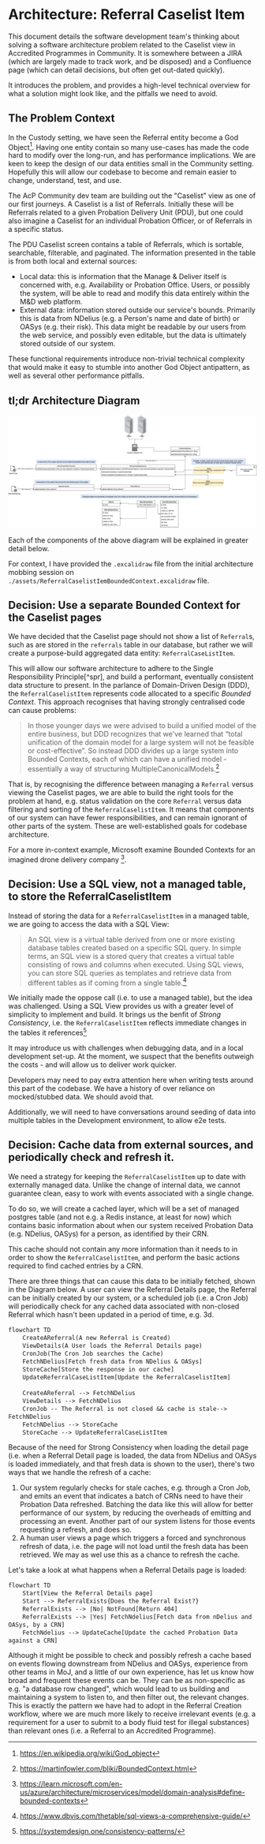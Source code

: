 # Architecture: Referral Caselist Item

This document details the software development team's thinking about solving a software architecture problem related to
the Caselist view in Accredited Programmes in Community. It is somewhere between a JIRA (which are largely made to track
work, and be disposed) and a Confluence page (which can detail decisions, but often get out-dated quickly).

It introduces the problem, and provides a high-level technical overview for what a solution might look like, and the
pitfalls we need to avoid.

## The Problem Context

In the Custody setting, we have seen the Referral entity become a God Object[^godobject]. Having one entity contain so
many use-cases has made the code hard to modify over the long-run, and has performance implications. We are keen to keep
the design of our data entities small in the Community setting. Hopefully this will allow our codebase to become and
remain easier to change, understand, test, and use.

The AcP Community dev team are building out the "Caselist" view as one of our first journeys. A Caselist is a list of
Referrals. Initially these will be Referrals related to a given Probation Delivery Unit (PDU), but one could also
imagine a Caselist for an individual Probation Officer, or of Referrals in a specific status.

The PDU Caselist screen contains a table of Referrals, which is sortable, searchable, filterable, and paginated. The
information presented in the table is from both local and external sources:

- Local data: this is information that the Manage & Deliver itself is concerned with, e.g. Availability or Probation
  Office. Users, or possibly the system, will be able to read and modify this data entirely within the M&D web platform.
- External data: information stored outside our service's bounds. Primarily this is data from NDelius (e.g. a Person's
  name and date of birth) or OASys (e.g. their risk). This data might be readable by our users from the web service, and
  possibly even editable, but the data is ultimately stored outside of our system.

These functional requirements introduce non-trivial technical complexity that would make it easy to stumble into another
God Object antipattern, as well as several other performance pitfalls.

## tl;dr Architecture Diagram

![An architecture diagram showing components of the ReferralCaselistItem bounded context](./assets/ReferralCaselistItemBoundedContextArchitecture-2.drawio.png)

Each of the components of the above diagram will be explained in greater detail below.

For context, I have provided the `.excalidraw` file from the initial architecture mobbing session on
`./assets/ReferralCaselistIemBoundedContext.excalidraw` file.

## Decision: Use a separate Bounded Context for the Caselist pages

We have decided that the Caselist page should not show a list of `Referral`s, such as are stored in the `referrals`
table in our database, but rather we will create a purpose-build aggregated data entity: `ReferralCaseListItem`.

This will allow our software architecture to adhere to the Single Responsibility Principle[^spr], and build a
performant, eventually consistent data structure to present. In the parlance of Domain-Driven Design (DDD), the
`ReferralCaselistItem` represents code allocated to a specific _Bounded Context_. This approach recognises that having
strongly centralised code can cause problems:

> In those younger days we were advised to build a unified model of the entire business, but DDD recognizes that we've
> learned that “total unification of the domain model for a large system will not be feasible or cost-effective”. So
> instead DDD divides up a large system into Bounded Contexts, each of which can have a unified model - essentially a way
> of structuring MultipleCanonicalModels.[^boundedcontext]

That is, by recognising the difference between managing a `Referral` versus viewing the Caselist pages, we are able to
build the right tools for the problem at hand, e.g. status validation on the core `Referral` versus data filtering and
sorting of the `ReferralCaselistItem`. It means that components of our system can have fewer responsibilities, and can
remain ignorant of other parts of the system. These are well-established goals for codebase architecture.

For a more in-context example, Microsoft examine Bounded Contexts for an imagined drone delivery
company [^msboundedcontext].

## Decision: Use a SQL view, not a managed table, to store the ReferralCaselistItem

Instead of storing the data for a `ReferralCaselistItem` in a managed table, we are going to access the data with a SQL
View:

> An SQL view is a virtual table derived from one or more existing database tables created based on a specific SQL
> query. In simple terms, an SQL view is a stored query that creates a virtual table consisting of rows and columns when
> executed. Using SQL views, you can store SQL queries as templates and retrieve data from different tables as if coming
> from a single table.[^dbvis]

We initially made the oppose call (i.e. to use a managed table), but the idea was challenged. Using a SQL View provides
us with a greater level of simplicity to implement and build. It brings us the benfit of _Strong Consistency_, i.e. the
`ReferralCaselistItem` reflects immediate changes in the tables it references[^strongconsistency]

It may introduce us with challenges when debugging data, and in a local development set-up. At the moment, we suspect
that the benefits outweigh the costs - and will allow us to deliver work quicker.

Developers may need to pay extra attention here when writing tests around this part of the codebase. We have a history
of over reliance on mocked/stubbed data. We should avoid that.

Additionally, we will need to have conversations around seeding of data into multiple tables in the Development
environment, to allow e2e tests.

## Decision: Cache data from external sources, and periodically check and refresh it.

We need a strategy for keeping the `ReferralCaselistItem` up to date with externally managed data. Unlike the change of
internal data, we cannot guarantee clean, easy to work with events associated with a single change.

To do so, we will create a cached layer, which will be a set of managed postgres table (and not e.g. a Redis instance,
at least for now) which contains basic information about when our system received Probation Data (e.g. NDelius, OASys)
for a person, as identified by their CRN.

This cache should not contain any more information than it needs to in order to show the `ReferralCaselistItem`, and
perform the basic actions required to find cached entries by a CRN.

There are three things that can cause this data to be initially fetched, shown in the Diagram below. A user can view the
Referral Details page, the Referral can be initially created by our system, or a scheduled job (i.e. a Cron Job) will
periodically check for any cached data associated with non-closed Referral which hasn't been updated in a period of
time, e.g. 3d.

```mermaid
flowchart TD
    CreateAReferral(A new Referral is Created)
    ViewDetails(A User loads the Referral Details page)
    CronJob(The Cron Job searches the Cache)
    FetchNDelius[Fetch fresh data from NDelius & OASys]
    StoreCache[Store the response in our cache]
    UpdateReferralCaseListItem[Update the ReferralCaselistItem]

    CreateAReferral --> FetchNDelius
    ViewDetails --> FetchNDelius
    CronJob -- The Referral is not closed && cache is stale--> FetchNDelius
    FetchNDelius --> StoreCache
    StoreCache --> UpdateReferralCaseListItem
```

Because of the need for Strong Consistency when loading the detail page (i.e. when a Referral Detail page is loaded, the
data from NDelius and OASys is loaded immediately, and that fresh data is shown to the user), there's two ways that we
handle the refresh of a cache:

1. Our system regularly checks for stale caches, e.g. through a Cron Job, and emits an event that indicates a batch of
   CRNs need to have their Probation Data refreshed. Batching the data like this will allow for better performance of
   our system, by reducing the overheads of emitting and processing an event. Another part of our system listens for
   those events requesting a refresh, and does so.
2. A human user views a page which triggers a forced and synchronous refresh of data, i.e. the page will not load until
   the fresh data has been retrieved. We may as wel use this as a chance to refresh the cache.

Let's take a look at what happens when a Referral Details page is loaded:

```mermaid
flowchart TD
    Start[View the Referral Details page]
    Start --> ReferralExists{Does the Referral Exist?}
    ReferralExists --> |No| NotFound[Return 404]
    ReferralExists --> |Yes| FetchNdelius[Fetch data from nDelius and OASys, by a CRN]
    FetchNdelius --> UpdateCache[Update the cached Probation Data against a CRN]
```

Although it might be possible to check and possibly refresh a cache based on events flowing downstream from NDelius and
OASys, experience from other teams in MoJ, and a little of our own experience, has let us know how broad and frequent
these events can be. They can be as non-specific as e.g. "a database row changed", which would lead to us building and
maintaining a system to listen to, and then filter out, the relevant changes. This is exactly the pattern we have had to
adopt in the Referral Creation workflow, where we are much more likely to receive irrelevant events (e.g. a requirement
for a user to submit to a body fluid test for illegal substances) than relevant ones (i.e. a Referral to an Accredited
Programme).


[^dbvis]: https://www.dbvis.com/thetable/sql-views-a-comprehensive-guide/

[^godobject]: https://en.wikipedia.org/wiki/God_object

[^boundedcontext]: https://martinfowler.com/bliki/BoundedContext.html

[^msboundedcontext]: https://learn.microsoft.com/en-us/azure/architecture/microservices/model/domain-analysis#define-bounded-contexts

[^strongconsistency]: https://systemdesign.one/consistency-patterns/

